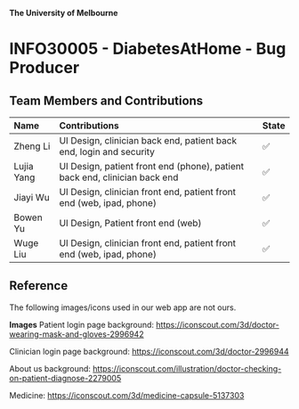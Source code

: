 **The University of Melbourne**
# INFO30005 - DiabetesAtHome - Bug Producer


## Team Members and Contributions

| Name         | Contributions                                                                             | State |
| :----------- | :---------------------------------------------------------------------------------------- | :---- |
| Zheng Li     | UI Design, clinician back end, patient back end, login and security | ✅    |
| Lujia Yang   | UI Design, patient front end (phone), patient back end, clinician back end  | ✅    |
| Jiayi Wu     | UI Design, clinician front end, patient front end (web, ipad, phone) | ✅    |
| Bowen Yu     | UI Design, Patient front end (web) | ✅    |
| Wuge Liu     | UI Design, clinician front end, patient front end (web, ipad, phone) | ✅    |



## Reference

The following images/icons used in our web app are not ours.

**Images**
Patient login page background: https://iconscout.com/3d/doctor-wearing-mask-and-gloves-2996942

Clinician login page background: https://iconscout.com/3d/doctor-2996944

About us background: https://iconscout.com/illustration/doctor-checking-on-patient-diagnose-2279005

Medicine: https://iconscout.com/3d/medicine-capsule-5137303
